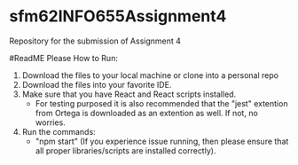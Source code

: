 # sfm62INFO655Assignment4
Repository for the submission of Assignment 4

#ReadME Please
How to Run:

1) Download the files to your local machine or clone into a personal repo
2) Download the files into your favorite IDE.
3) Make sure that you have React and React scripts installed.
     - For testing purposed it is also recommended that the "jest" extention from Ortega is downloaded as an extention as well. If not, no worries.
4) Run the commands:
     - "npm start" (If you experience issue running, then please ensure that all proper libraries/scripts are installed correctly).
